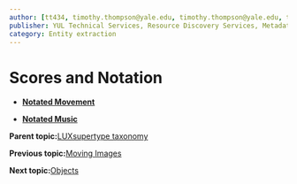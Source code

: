 ```yaml
---
author: [tt434, timothy.thompson@yale.edu, timothy.thompson@yale.edu, tt434]
publisher: YUL Technical Services, Resource Discovery Services, Metadata Services Unit
category: Entity extraction
---
```


# Scores and Notation

-   **[Notated Movement](../../tasks/supertypes/notatedmovement.md)**  

-   **[Notated Music](../../tasks/supertypes/notatedmusic.md)**  


**Parent topic:**[LUXsupertype taxonomy](../../tasks/supertypes/supertypes.md)

**Previous topic:**[Moving Images](../../tasks/supertypes/movingimageformats.md)

**Next topic:**[Objects](../../tasks/supertypes/objectformats.md)

